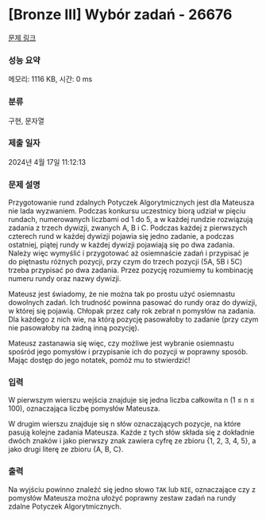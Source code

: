 # [Bronze III] Wybór zadań - 26676 

[문제 링크](https://www.acmicpc.net/problem/26676) 

### 성능 요약

메모리: 1116 KB, 시간: 0 ms

### 분류

구현, 문자열

### 제출 일자

2024년 4월 17일 11:12:13

### 문제 설명

<p>Przygotowanie rund zdalnych Potyczek Algorytmicznych jest dla Mateusza nie lada wyzwaniem. Podczas konkursu uczestnicy biorą udział w pięciu rundach, numerowanych liczbami od 1 do 5, a w każdej rundzie rozwiązują zadania z trzech dywizji, zwanych A, B i C. Podczas każdej z pierwszych czterech rund w każdej dywizji pojawia się jedno zadanie, a podczas ostatniej, piątej rundy w każdej dywizji pojawiają się po dwa zadania. Należy więc wymyślić i przygotować aż osiemnaście zadań i przypisać je do piętnastu różnych pozycji, przy czym do trzech pozycji (5A, 5B i 5C) trzeba przypisać po dwa zadania. Przez pozycję rozumiemy tu kombinację numeru rundy oraz nazwy dywizji.</p>

<p>Mateusz jest świadomy, że nie można tak po prostu użyć osiemnastu dowolnych zadań. Ich trudność powinna pasować do rundy oraz do dywizji, w której się pojawią. Chłopak przez cały rok zebrał n pomysłów na zadania. Dla każdego z nich wie, na którą pozycję pasowałoby to zadanie (przy czym nie pasowałoby na żadną inną pozycję).</p>

<p>Mateusz zastanawia się więc, czy możliwe jest wybranie osiemnastu spośród jego pomysłów i przypisanie ich do pozycji w poprawny sposób. Mając dostęp do jego notatek, pomóż mu to stwierdzić!</p>

### 입력 

 <p>W pierwszym wierszu wejścia znajduje się jedna liczba całkowita n (1 ≤ n ≤ 100), oznaczająca liczbę pomysłów Mateusza.</p>

<p>W drugim wierszu znajduje się n słów oznaczających pozycje, na które pasują kolejne zadania Mateusza. Każde z tych słów składa się z dokładnie dwóch znaków i jako pierwszy znak zawiera cyfrę ze zbioru {1, 2, 3, 4, 5}, a jako drugi literę ze zbioru {A, B, C}.</p>

### 출력 

 <p>Na wyjściu powinno znaleźć się jedno słowo <code>TAK</code> lub <code>NIE</code>, oznaczające czy z pomysłów Mateusza można ułożyć poprawny zestaw zadań na rundy zdalne Potyczek Algorytmicznych.</p>

